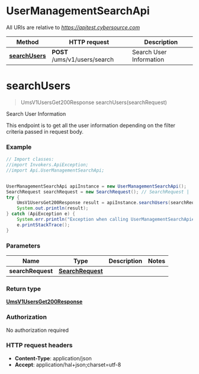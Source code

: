 # UserManagementSearchApi

All URIs are relative to *https://apitest.cybersource.com*

Method | HTTP request | Description
------------- | ------------- | -------------
[**searchUsers**](UserManagementSearchApi.md#searchUsers) | **POST** /ums/v1/users/search | Search User Information


<a name="searchUsers"></a>
# **searchUsers**
> UmsV1UsersGet200Response searchUsers(searchRequest)

Search User Information

This endpoint is to get all the user information depending on the filter criteria passed in request body.

### Example
```java
// Import classes:
//import Invokers.ApiException;
//import Api.UserManagementSearchApi;


UserManagementSearchApi apiInstance = new UserManagementSearchApi();
SearchRequest searchRequest = new SearchRequest(); // SearchRequest | 
try {
    UmsV1UsersGet200Response result = apiInstance.searchUsers(searchRequest);
    System.out.println(result);
} catch (ApiException e) {
    System.err.println("Exception when calling UserManagementSearchApi#searchUsers");
    e.printStackTrace();
}
```

### Parameters

Name | Type | Description  | Notes
------------- | ------------- | ------------- | -------------
 **searchRequest** | [**SearchRequest**](SearchRequest.md)|  |

### Return type

[**UmsV1UsersGet200Response**](UmsV1UsersGet200Response.md)

### Authorization

No authorization required

### HTTP request headers

 - **Content-Type**: application/json
 - **Accept**: application/hal+json;charset=utf-8


